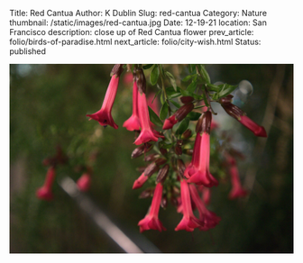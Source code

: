 Title: Red Cantua
Author: K Dublin
Slug: red-cantua
Category: Nature
thumbnail: /static/images/red-cantua.jpg
Date: 12-19-21
location: San Francisco
description: close up of Red Cantua flower
prev_article: folio/birds-of-paradise.html
next_article: folio/city-wish.html
Status: published

<img src="../static/images/red-cantua.jpg" alt="close up of Red Cantua flower" width=1000px />
